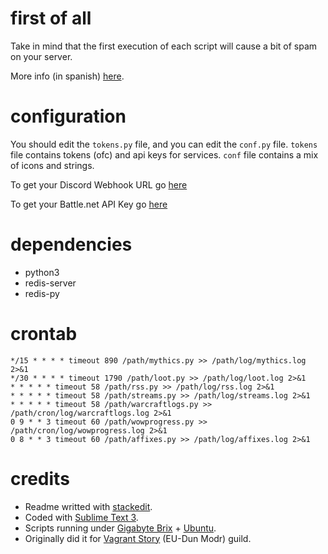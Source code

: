 # first of all

Take in mind that the first execution of each script will cause a bit of spam on your server.

More info (in spanish) [here](https://sergio.am/post/discord-webhooks-guild-notifications.html).

# configuration

You should edit the `tokens.py` file, and you can edit the `conf.py` file. `tokens` file contains tokens (ofc) and api keys for services. `conf` file contains a mix of icons and strings.

To get your Discord Webhook URL go [here](https://support.discordapp.com/hc/en-us/articles/228383668-Intro-to-Webhooks)

To get your Battle.net API Key go [here](https://dev.battle.net/)

# dependencies

* python3
* redis-server
* redis-py

# crontab

```*/15 * * * * timeout 890 /path/guild.py >> /path/log/guild.log 2>&1
*/15 * * * * timeout 890 /path/mythics.py >> /path/log/mythics.log 2>&1
*/30 * * * * timeout 1790 /path/loot.py >> /path/log/loot.log 2>&1
* * * * * timeout 58 /path/rss.py >> /path/log/rss.log 2>&1
* * * * * timeout 58 /path/streams.py >> /path/log/streams.log 2>&1
* * * * * timeout 58 /path/warcraftlogs.py >> /path/cron/log/warcraftlogs.log 2>&1
0 9 * * 3 timeout 60 /path/wowprogress.py >> /path/cron/log/wowprogress.log 2>&1
0 8 * * 3 timeout 60 /path/affixes.py >> /path/log/affixes.log 2>&1
```

# credits

- Readme writted with [stackedit](https://stackedit.io/editor).
- Coded with [Sublime Text 3](https://www.sublimetext.com/3).
- Scripts running under [Gigabyte Brix](https://www.gigabyte.com/Mini-PcBarebone/GB-BXi3-5010-rev-10#ov) + [Ubuntu](https://www.ubuntu.com/).
- Originally did it for [Vagrant Story](https://vagrantstory.eu/) (EU-Dun Modr) guild.
